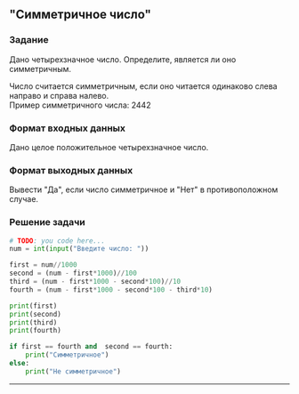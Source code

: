 ## "Симметричное число"

### Задание

Дано четырехзначное число. Определите, является ли оно симметричным.

Число считается симметричным, если оно читается одинаково слева направо и справа налево. \
Пример симметричного числа: 2442

### Формат входных данных

Дано целое положительное четырехзначное число.

### Формат выходных данных

Вывести "Да", если число симметричное и "Нет" в противоположном случае.

### Решение задачи

```python
# TODO: you code here...
num = int(input("Введите число: "))

first = num//1000
second = (num - first*1000)//100
third = (num - first*1000 - second*100)//10
fourth = (num - first*1000 - second*100 - third*10)

print(first)
print(second)
print(third)
print(fourth)

if first == fourth and  second == fourth:
    print("Симметричное")
else:
    print("Не симметричное")
```

---
